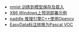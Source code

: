 - [nmist 训练到模型保存及载入](https://www.paddlepaddle.org.cn/documentation/docs/en/tutorial/quick_start/save_model/save_model.html)
- [X86 Windows上预测部署示例](https://paddleinference.paddlepaddle.org.cn/demo_tutorial/x86_windows_demo.html)
- [paddle 推理引擎C++使用Opencv](https://gitee.com/suiwei03/PaddleOCR/blob/release/2.0/deploy/cpp_infer/src/ocr_det.cpp)
- [EasyData标注转换为Pascal VOC ](https://ai.baidu.com/forum/topic/show/988737)
